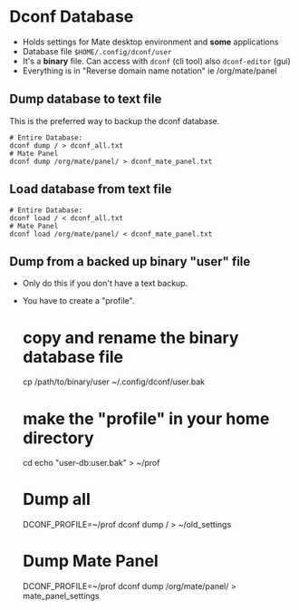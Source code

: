 # Dconf Database

- Holds settings for Mate desktop environment and **some** applications
- Database file `$HOME/.config/dconf/user`
- It's a **binary** file. Can access with `dconf` (cli tool) also `dconf-editor` (gui)
- Everything is in "Reverse domain name notation" ie /org/mate/panel

## Dump database to text file
This is the preferred way to backup the dconf database.

    # Entire Database:
    dconf dump / > dconf_all.txt
    # Mate Panel
    dconf dump /org/mate/panel/ > dconf_mate_panel.txt

## Load database from text file

    # Entire Database:
    dconf load / < dconf_all.txt
    # Mate Panel
    dconf load /org/mate/panel/ < dconf_mate_panel.txt

## Dump from a backed up binary "user" file
- Only do this if you don't have a text backup.
- You have to create a "profile".

    # copy and rename the binary database file
    cp /path/to/binary/user ~/.config/dconf/user.bak

    # make the "profile" in your home directory
    cd
    echo "user-db:user.bak" > ~/prof

    # Dump all
    DCONF_PROFILE=~/prof dconf dump / > ~/old_settings

    # Dump Mate Panel
    DCONF_PROFILE=~/prof dconf dump /org/mate/panel/ > mate_panel_settings
